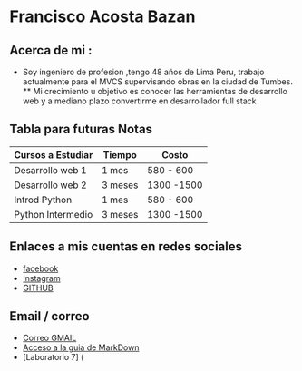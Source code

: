 # Francisco Acosta Bazan
## Acerca de mi : 
* Soy ingeniero de profesion  ,tengo 48 años de Lima Peru, trabajo actualmente para el MVCS supervisando obras en la ciudad de Tumbes. 
** Mi crecimiento u objetivo es conocer las herramientas de desarrollo web y a mediano plazo convertirme en desarrollador full stack

## Tabla para futuras Notas 

| Cursos a Estudiar | Tiempo      | Costo         |
|-------------------|-------------|---------------|
| Desarrollo web 1  | 1 mes       | 580 - 600     | 
|Desarrollo web 2   | 3 meses     | 1300 -1500    |
| Introd Python     | 1 mes       | 580 - 600     | 
| Python Intermedio | 3 meses     |1300 -1500     | 

## Enlaces a mis cuentas en redes sociales 
* [facebook](https://facebook.com)
* [Instagram](https://instagram.com)
* [GITHUB](https://github.com/tromitodev)
## Email / correo  
* [Correo GMAIL](https://francisco.pnsu@gmail.com)
* [Acceso a la guia de MarkDown](https://tromitodev.github.io/reading-notes/markdown-guide)
* [Laboratorio 7] ( 
